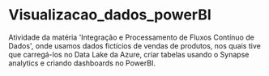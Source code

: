 # Visualizacao_dados_powerBI
Atividade da matéria 'Integração e Processamento de Fluxos Contínuo de Dados', onde usamos dados fictícios de vendas de produtos, nos quais tive que carregá-los no Data Lake da Azure, criar tabelas usando o Synapse analytics e criando dashboards no PowerBI.
